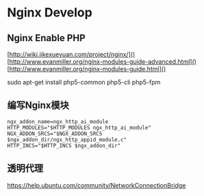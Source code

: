 Nginx Develop
=============

Nginx Enable PHP
----------------



[http://wiki.jikexueyuan.com/project/nginx/]()
[http://www.evanmiller.org/nginx-modules-guide-advanced.html]()
[http://www.evanmiller.org/nginx-modules-guide.html]()


sudo apt-get install php5-common php5-cli php5-fpm


## 编写Nginx模块 ##

    ngx_addon_name=ngx_http_ai_module
    HTTP_MODULES="$HTTP_MODULES ngx_http_ai_module"
    NGX_ADDON_SRCS="$NGX_ADDON_SRCS $ngx_addon_dir/ngx_http_appid_module.c"
    HTTP_INCS="$HTTP_INCS $ngx_addon_dir"

## 透明代理 ##


https://help.ubuntu.com/community/NetworkConnectionBridge
